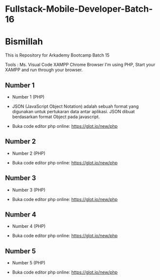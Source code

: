 # Fullstack-Mobile-Developer-Batch-16

# Bismillah
This is Repository for Arkademy Bootcamp Batch 15 

Tools : 
Ms. Visual Code
XAMPP
Chrome Browser
I'm using PHP, Start your XAMPP and run through your browser.

## Number 1

- Number 1 (PHP)
- JSON (JavaScript Object Notation) adalah sebuah format yang digunakan untuk pertukaran data antar aplikasi. JSON dibuat berdasarkan format Object pada javascript. 

- Buka code editor php online: https://glot.io/new/php


## Number 2

- Number 2 (PHP)

- Buka code editor php online: https://glot.io/new/php

## Number 3

- Number 3 (PHP)

- Buka code editor php online: https://glot.io/new/php

## Number 4

- Number 4 (PHP)

- Buka code editor php online: https://glot.io/new/php

## Number 5

- Number 5 (PHP)

- Buka code editor php online: https://glot.io/new/php
